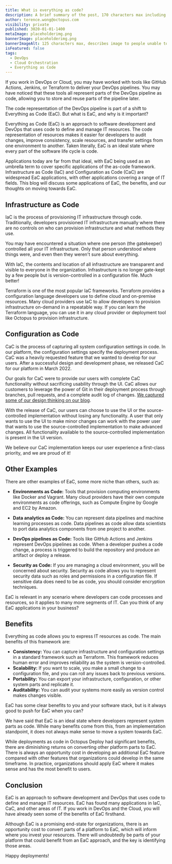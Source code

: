 ```yaml
---
title: What is everything as code?
description: A brief summary of the post, 170 characters max including spaces.
author: terence.wong@octopus.com
visibility: private
published: 3020-01-01-1400
metaImage: placeholderimg.png
bannerImage: placeholderimg.png
bannerImageAlt: 125 characters max, describes image to people unable to see it.
isFeatured: false
tags:
  - DevOps
  - Cloud Orchestration
  - Everything as Code
---
```


<!-- see https://github.com/OctopusDeploy/blog/blob/master/tags.txt for a comprehensive list of tags -->

If you work in DevOps or Cloud, you may have worked with tools like GitHub Actions, Jenkins, or Terraform to deliver your DevOps pipelines. You may have noticed that these tools all represent parts of the DevOps pipeline as code, allowing you to store and reuse parts of the pipeline later.

The code representation of the DevOps pipeline is part of a shift to Everything as Code (EaC). But what is EaC, and why is it important? 

Everything as Code (EaC) is an approach to software development and DevOps that uses code to define and manage IT resources. The code representation of resources makes it easier for developers to audit changes, improve consistency, scale resources, and transfer settings from one environment to another. Taken literally, EaC is an ideal state where every part of the software life cycle is code. 

Applications today are far from that ideal, with EaC being used as an umbrella term to cover specific applications of the as-code framework. Infrastructure as Code (IaC) and Configuration as Code (CaC) are widespread EaC applications, with other applications covering a range of IT fields. This blog will discuss some applications of EaC, the benefits, and our thoughts on moving towards EaC.


## Infrastructure as Code

IaC is the process of provisioning IT infrastructure through code. Traditionally, developers provisioned IT infrastructure manually where there are no controls on who can provision infrastructure and what methods they use.

You may have encountered a situation where one person (the gatekeeper) controlled all your IT infrastructure. Only that person understood where things were, and even then they weren't sure about everything.

With IaC, the contents and location of all infrastructure are transparent and visible to everyone in the organization. Infrastructure is no longer gate-kept by a few people but is version-controlled in a configuration file. Much better!

Terraform is one of the most popular IaC frameworks. Terraform provides a configuration language developers use to define cloud and on-premise resources. Many cloud providers use IaC to allow developers to provision infrastructure on-demand in a repeatable way. If you can learn the Terraform language, you can use it in any cloud provider or deployment tool like Octopus to provision infrastructure. 

## Configuration as Code

CaC is the process of capturing all system configuration settings in code. In our platform, the configuration settings specify the deployment process. CaC was a heavily requested feature that we wanted to develop for our users. After a successful design and development phase, we released CaC for our platform in March 2022. 

Our goals for CaC were to provide our users with complete CaC functionality without sacrificing usability through the UI. CaC allows our customers to leverage the power of Git in their deployment process through branches, pull requests, and a complete audit log of changes. [We captured some of our design thinking on our blog](https://octopus.com/blog/shaping-config-as-code).

With the release of CaC, our users can choose to use the UI or the source-controlled implementation without losing any functionality. A user that only wants to use the UI to make minor changes can work with the power user that wants to use the source-controlled implementation to make advanced changes. All functionality available to the source-controlled implementation is present in the UI version. 

We believe our CaC implementation keeps our user experience a first-class priority, and we are proud of it!

## Other Examples

There are other examples of EaC, some more niche than others, such as:

- **Environments as Code:** Tools that provision computing environments like Docker and Vagrant. Many cloud providers have their own compute environments as code offerings, such as Compute Engine by Google and EC2 by Amazon.

- **Data analytics as Code:** You can represent data pipelines and machine learning processes as code. Data pipelines as code allow data scientists to port data analytics components from one project to another.

- **DevOps pipelines as Code:** Tools like GitHub Actions and Jenkins represent DevOps pipelines as code. When a developer pushes a code change, a process is triggered to build the repository and produce an artifact or deploy a release.

- **Security as Code:** If you are managing a cloud environment, you will be concerned about security. Security as code allows you to represent security data such as roles and permissions in a configuration file. If sensitive data does need to be as code, you should consider encryption techniques.

EaC is relevant in any scenario where developers can code processes and resources, so it applies to many more segments of IT. Can you think of any EaC applications in your business? 

## Benefits

Everything as code allows you to express IT resources as code. The main benefits of this framework are:

- **Consistency:** You can capture infrastructure and configuration settings in a standard framework such as Terraform. This framework reduces human error and improves reliability as the system is version-controlled.
- **Scalability:** If you want to scale, you make a small change to a configuration file, and you can roll any issues back to previous versions.
- **Portability:** You can export your infrastructure, configuration, or other system parts and replicate it.
- **Auditability:** You can audit your systems more easily as version control makes changes visible.

EaC has some clear benefits to you and your software stack, but is it always good to push for EaC when you can?

We have said that EaC is an ideal state where developers represent system parts as code. While many benefits come from this, from an implementation standpoint, it does not always make sense to move a system towards EaC.

While deployments as code in Octopus Deploy had significant benefits, there are diminishing returns on converting other platform parts to EaC. There is always an opportunity cost in developing an additional EaC feature compared with other features that organizations could develop in the same timeframe. In practice, organizations should apply EaC where it makes sense and has the most benefit to users.

## Conclusion

EaC is an approach to software development and DevOps that uses code to define and manage IT resources. EaC has found many applications in IaC, CaC, and other areas of IT. If you work in DevOps and the Cloud, you will have already seen some of the benefits of EaC firsthand. 

Although EaC is a promising end-state for organizations, there is an opportunity cost to convert parts of a platform to EaC, which will inform where you invest your resources. There will undoubtedly be parts of your platform that could benefit from an EaC approach, and the key is identifying those areas. 

Happy deployments!

